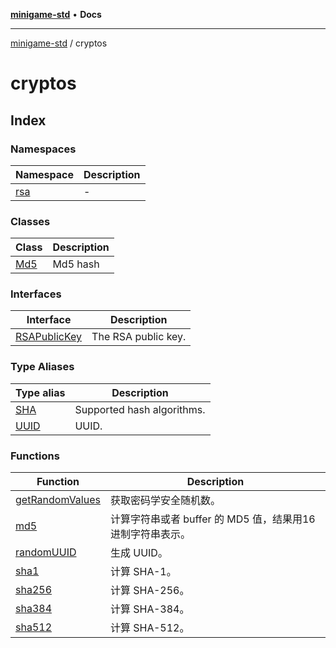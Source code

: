 [**minigame-std**](../../README.md) • **Docs**

***

[minigame-std](../../README.md) / cryptos

# cryptos

## Index

### Namespaces

| Namespace | Description |
| ------ | ------ |
| [rsa](namespaces/rsa/README.md) | - |

### Classes

| Class | Description |
| ------ | ------ |
| [Md5](classes/Md5.md) | Md5 hash |

### Interfaces

| Interface | Description |
| ------ | ------ |
| [RSAPublicKey](interfaces/RSAPublicKey.md) | The RSA public key. |

### Type Aliases

| Type alias | Description |
| ------ | ------ |
| [SHA](type-aliases/SHA.md) | Supported hash algorithms. |
| [UUID](type-aliases/UUID.md) | UUID. |

### Functions

| Function | Description |
| ------ | ------ |
| [getRandomValues](functions/getRandomValues.md) | 获取密码学安全随机数。 |
| [md5](functions/md5.md) | 计算字符串或者 buffer 的 MD5 值，结果用16进制字符串表示。 |
| [randomUUID](functions/randomUUID.md) | 生成 UUID。 |
| [sha1](functions/sha1.md) | 计算 SHA-1。 |
| [sha256](functions/sha256.md) | 计算 SHA-256。 |
| [sha384](functions/sha384.md) | 计算 SHA-384。 |
| [sha512](functions/sha512.md) | 计算 SHA-512。 |
